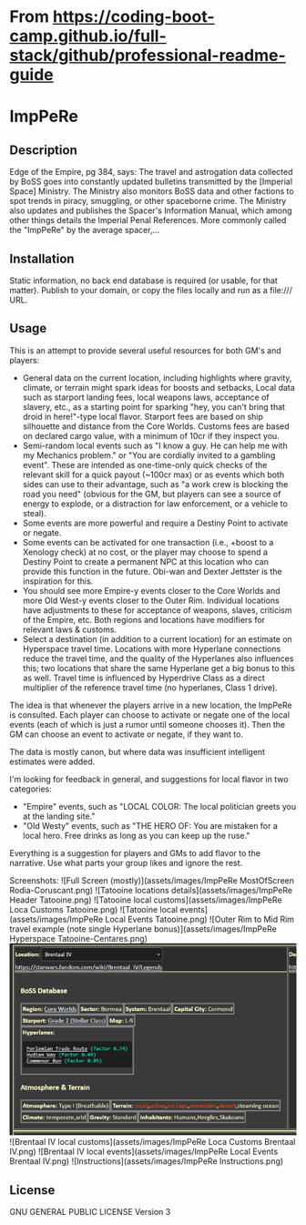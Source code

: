 # From https://coding-boot-camp.github.io/full-stack/github/professional-readme-guide

# ImpPeRe

## Description

Edge of the Empire, pg 384, says:
The travel and astrogation data collected by BoSS goes into constantly updated bulletins transmitted by the [Imperial Space] Ministry. The Ministry also monitors BoSS data and other factions to spot trends in piracy, smuggling, or other spaceborne crime.
The Ministry also updates and publishes the Spacer's Information Manual, which among other things details the Imperial Penal References. More commonly called the "ImpPeRe" by the average spacer,...

## Installation

Static information, no back end database is required (or usable, for that matter). Publish to your domain, or copy the files locally and run as a file:/// URL.

## Usage

This is an attempt to provide several useful resources for both GM's and players:
* General data on the current location, including highlights where gravity, climate, or terrain might spark ideas for boosts and setbacks,
Local data such as starport landing fees, local weapons laws, acceptance of slavery, etc., as a starting point for sparking "hey, you can't bring that droid in here!"-type local flavor. Starport fees are based on ship silhouette and distance from the Core Worlds. Customs fees are based on declared cargo value, with a minimum of 10cr if they inspect you.
* Semi-random local events such as "I know a guy. He can help me with my Mechanics problem." or "You are cordially invited to a gambling event". These are intended as one-time-only quick checks of the relevant skill for a quick payout (~100cr max) or as events which both sides can use to their advantage, such as "a work crew is blocking the road you need" (obvious for the GM, but players can see a source of energy to explode, or a distraction for law enforcement, or a vehicle to steal).
* Some events are more powerful and require a Destiny Point to activate or negate.
* Some events can be activated for one transaction (i.e., +boost to a Xenology check) at no cost, or the player may choose to spend a Destiny Point to create a permanent NPC at this location who can provide this function in the future. Obi-wan and Dexter Jettster is the inspiration for this.
* You should see more Empire-y events closer to the Core Worlds and more Old West-y events closer to the Outer Rim. Individual locations have adjustments to these for acceptance of weapons, slaves, criticism of the Empire, etc. Both regions and locations have modifiers for relevant laws & customs.
* Select a destination (in addition to a current location) for an estimate on Hyperspace travel time. Locations with more Hyperlane connections reduce the travel time, and the quality of the Hyperlanes also influences this; two locations that share the same Hyperlane get a big bonus to this as well. Travel time is influenced by Hyperdrive Class as a direct multiplier of the reference travel time (no hyperlanes, Class 1 drive).

The idea is that whenever the players arrive in a new location, the ImpPeRe is consulted. Each player can choose to activate or negate one of the local events (each of which is just a rumor until someone chooses it). Then the GM can choose an event to activate or negate, if they want to.

The data is mostly canon, but where data was insufficient intelligent estimates were added.

I'm looking for feedback in general, and suggestions for local flavor in two categories:
* "Empire" events, such as "LOCAL COLOR: The local politician greets you at the landing site."
* "Old Westy" events, such as "THE HERO OF: You are mistaken for a local hero. Free drinks as long as you can keep up the ruse."

Everything is a suggestion for players and GMs to add flavor to the narrative. Use what parts your group likes and ignore the rest.

Screenshots:
![Full Screen (mostly)](assets/images/ImpPeRe MostOfScreen Rodia-Coruscant.png)
![Tatooine locations details](assets/images/ImpPeRe Header Tatooine.png)
![Tatooine local customs](assets/images/ImpPeRe Loca Customs Tatooine.png)
![Tatooine local events](assets/images/ImpPeRe Local Events Tatooine.png)
![Outer Rim to Mid Rim travel example (note single Hyperlane bonus)](assets/images/ImpPeRe Hyperspace Tatooine-Centares.png)
![Brentaal IV locations details](assets/images/ImpPeRe_Header_Brentaal_IV.png)
![Brentaal IV local customs](assets/images/ImpPeRe Loca Customs Brentaal IV.png)
![Brentaal IV local events](assets/images/ImpPeRe Local Events Brentaal IV.png)
![Instructions](assets/images/ImpPeRe Instructions.png)

## License

GNU GENERAL PUBLIC LICENSE Version 3
